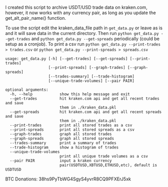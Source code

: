 I created this script to archive USDT/USD trade data on kraken.com, however, it now works with any currency pair, as long as you update the get_alt_pair_name() function.

To use the script edit the kraken_data_file path in `get_data.py` or leave as is and it will save data in the current directory. Then run `python get_data.py --get-trades` and `python get_data.py --get-spreads` periodically (could be setup as a cronjob). To print a csv run `python get_data.py --print-trades > trades.csv` or `python get_data.py --print-spreads > spreads.csv`

```
usage: get_data.py [-h] [--get-trades] [--get-spreads] [--print-trades]
                   [--print-spreads] [--graph-trades] [--graph-spreads]
                   [--trades-summary] [--trade-histogram]
                   [--unique-trade-volumes] [--pair PAIR]

optional arguments:
  -h, --help            show this help message and exit
  --get-trades          hit kraken.com api and get all recent trades and save
                        them in ./kraken_data.pkl
  --get-spreads         hit kraken.com api and get all recent spreads and save
                        them in ./kraken_data.pkl
  --print-trades        print all stored trades as a csv
  --print-spreads       print all stored spreads as a csv
  --graph-trades        graph all stored trades
  --graph-spreads       graph all stored spreads
  --trades-summary      print a summary of trades
  --trade-histogram     show a histogram of trades
  --unique-trade-volumes
                        print all unique trade volumes as a csv
  --pair PAIR           input a kraken currency
                        pair(USDTUSD,XBTUSD,ETHUSD,etc), default is USDTUSD
```

BTC Donations: 38hs9PyTbWG4SgyS4yvrR8CQ9PFXErJ5xk
